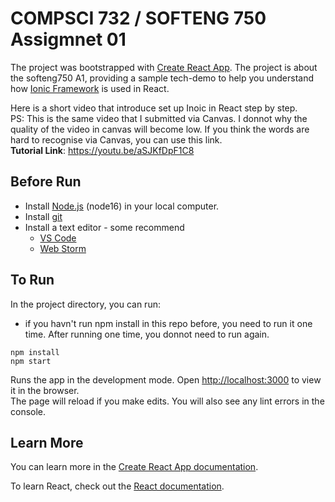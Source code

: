 # COMPSCI 732 / SOFTENG 750 Assigmnet 01

The project was bootstrapped with [Create React App](https://github.com/facebook/create-react-app).
The project is about the softeng750 A1, providing a sample tech-demo to help you understand how [Ionic Framework](https://ionicframework.com/) is used in React. 

Here is a short video that introduce set up Inoic in React step by step.\
PS: This is the same video that I submitted via Canvas. I donnot why the quality of the video in canvas will become low. If you think the words are hard to recognise via Canvas, you can use this link.\
**Tutorial Link**: https://youtu.be/aSJKfDpF1C8

## Before Run
- Install  [Node.js](https://nodejs.org/en/)  (node16) in your local computer. 
- Install [git](https://git-scm.com/)
- Install a text editor - some recommend
   - [VS Code](https://code.visualstudio.com/)
   - [Web Storm](https://www.jetbrains.com/webstorm/)
 
 ## To Run
In the project directory, you can run:
- if you havn't run npm install in this repo before, you need to run it one time. After running one time, you donnot need to run again. 

```
npm install 
npm start
```

Runs the app in the development mode. Open [http://localhost:3000](http://localhost:3000) to view it in the browser.\
The page will reload if you make edits. You will also see any lint errors in the console.

## Learn More

You can learn more in the [Create React App documentation](https://facebook.github.io/create-react-app/docs/getting-started).

To learn React, check out the [React documentation](https://reactjs.org/).

